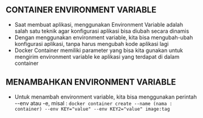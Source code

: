 ## CONTAINER ENVIRONMENT VARIABLE
- Saat membuat aplikasi, menggunakan Environment Variable adalah salah satu teknik agar konfigurasi aplikasi bisa diubah secara dinamis
- Dengan menggunakan environment variable, kita bisa mengubah-ubah konfigurasi aplikasi, tanpa harus mengubah kode aplikasi lagi
- Docker Container memiliki parameter yang bisa kita gunakan untuk mengirim environment variable ke aplikasi yang terdapat di dalam container


## MENAMBAHKAN ENVIRONMENT VARIABLE
- Untuk menambah environment variable, kita bisa menggunakan perintah --env atau -e, misal : `docker container create --name (nama : container) --env KEY="value" --env KEY2="value" image:tag`